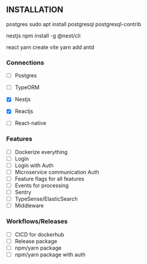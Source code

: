 ## INSTALLATION
postgres
sudo apt install postgresql postgresql-contrib

nestjs 
npm install -g @nest/cli

react 
yarn create vite
yarn add antd

### Connections
- [ ] Postgres
- [ ] TypeORM
- [x] Nestjs
- [x] Reactjs
- [ ] React-native


### Features
- [ ] Dockerize everything
- [ ] Login
- [ ] Login with Auth
- [ ] Microservice communication Auth
- [ ] Feature flags for all features
- [ ] Events for processing
- [ ] Sentry
- [ ] TypeSense/ElasticSearch
- [ ] Middleware

### Workflows/Releases
- [ ] CICD for dockerhub
- [ ] Release package
- [ ] npm/yarn package
- [ ] npm/yarn package with auth
